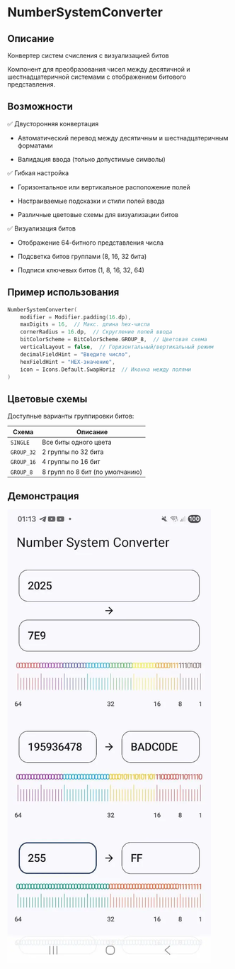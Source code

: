 # NumberSystemConverter

## Описание

Конвертер систем счисления с визуализацией битов

Компонент для преобразования чисел между десятичной и шестнадцатеричной системами с отображением
битового представления.

## Возможности

✅ Двусторонняя конвертация

- Автоматический перевод между десятичным и шестнадцатеричным форматами

- Валидация ввода (только допустимые символы)

✅ Гибкая настройка

- Горизонтальное или вертикальное расположение полей

- Настраиваемые подсказки и стили полей ввода

- Различные цветовые схемы для визуализации битов

✅ Визуализация битов

- Отображение 64-битного представления числа

- Подсветка битов группами (8, 16, 32 бита)

- Подписи ключевых битов (1, 8, 16, 32, 64)

## Пример использования

```kotlin
NumberSystemConverter(
    modifier = Modifier.padding(16.dp),
    maxDigits = 16,  // Макс. длина hex-числа
    cornerRadius = 16.dp,  // Скругление полей ввода
    bitColorScheme = BitColorScheme.GROUP_8,  // Цветовая схема
    verticalLayout = false,  // Горизонтальный/вертикальный режим
    decimalFieldHint = "Введите число",
    hexFieldHint = "HEX-значение",
    icon = Icons.Default.SwapHoriz  // Иконка между полями
)
```

## Цветовые схемы

Доступные варианты группировки битов:

| Схема      | Описание                        | 
|------------|---------------------------------|
| `SINGLE`   | Все биты одного цвета           |
| `GROUP_32` | 2 группы по 32 бита             | 
| `GROUP_16` | 4 группы по 16 бит              | 
| `GROUP_8`  | 8 групп по 8 бит (по умолчанию) |

## Демонстрация

![NumberSystemConverter](/specification/components/img/numberSystemConverter.webp)